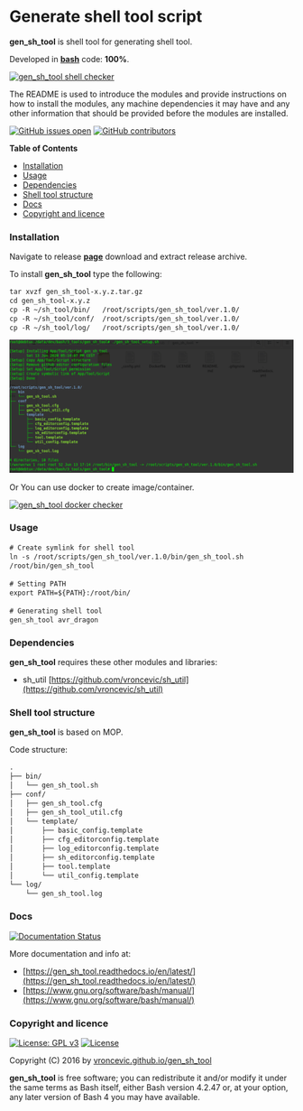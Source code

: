 # Generate shell tool script

**gen_sh_tool** is shell tool for generating shell tool.

Developed in **[bash](https://en.wikipedia.org/wiki/Bash_(Unix_shell))** code: **100%**.

[![gen_sh_tool shell checker](https://github.com/vroncevic/gen_sh_tool/workflows/gen_sh_tool%20shell%20checker/badge.svg)](https://github.com/vroncevic/gen_sh_tool/actions?query=workflow%3A%22gen_sh_tool+shell+checker%22)

The README is used to introduce the modules and provide instructions on
how to install the modules, any machine dependencies it may have and any
other information that should be provided before the modules are installed.

[![GitHub issues open](https://img.shields.io/github/issues/vroncevic/gen_sh_tool.svg)](https://github.com/vroncevic/gen_sh_tool/issues) [![GitHub contributors](https://img.shields.io/github/contributors/vroncevic/gen_sh_tool.svg)](https://github.com/vroncevic/gen_sh_tool/graphs/contributors)

<!-- START doctoc generated TOC please keep comment here to allow auto update -->
<!-- DON'T EDIT THIS SECTION, INSTEAD RE-RUN doctoc TO UPDATE -->
**Table of Contents**

- [Installation](#installation)
- [Usage](#usage)
- [Dependencies](#dependencies)
- [Shell tool structure](#shell-tool-structure)
- [Docs](#docs)
- [Copyright and licence](#copyright-and-licence)

<!-- END doctoc generated TOC please keep comment here to allow auto update -->

### Installation

Navigate to release **[page](https://github.com/vroncevic/gen_sh_tool/releases)** download and extract release archive.

To install **gen_sh_tool** type the following:

```
tar xvzf gen_sh_tool-x.y.z.tar.gz
cd gen_sh_tool-x.y.z
cp -R ~/sh_tool/bin/   /root/scripts/gen_sh_tool/ver.1.0/
cp -R ~/sh_tool/conf/  /root/scripts/gen_sh_tool/ver.1.0/
cp -R ~/sh_tool/log/   /root/scripts/gen_sh_tool/ver.1.0/
```

![alt tag](https://raw.githubusercontent.com/vroncevic/gen_sh_tool/dev/docs/setup_tree.png)

Or You can use docker to create image/container.

[![gen_sh_tool docker checker](https://github.com/vroncevic/gen_sh_tool/workflows/gen_sh_tool%20docker%20checker/badge.svg)](https://github.com/vroncevic/gen_sh_tool/actions?query=workflow%3A%22gen_sh_tool+docker+checker%22)

### Usage

```
# Create symlink for shell tool
ln -s /root/scripts/gen_sh_tool/ver.1.0/bin/gen_sh_tool.sh /root/bin/gen_sh_tool

# Setting PATH
export PATH=${PATH}:/root/bin/

# Generating shell tool
gen_sh_tool avr_dragon
```

### Dependencies

**gen_sh_tool** requires these other modules and libraries:
* sh_util [https://github.com/vroncevic/sh_util](https://github.com/vroncevic/sh_util)

### Shell tool structure

**gen_sh_tool** is based on MOP.

Code structure:
```
.
├── bin/
│   └── gen_sh_tool.sh
├── conf/
│   ├── gen_sh_tool.cfg
│   ├── gen_sh_tool_util.cfg
│   └── template/
│       ├── basic_config.template
│       ├── cfg_editorconfig.template
│       ├── log_editorconfig.template
│       ├── sh_editorconfig.template
│       ├── tool.template
│       └── util_config.template
└── log/
    └── gen_sh_tool.log
```

### Docs

[![Documentation Status](https://readthedocs.org/projects/gen_sh_tool/badge/?version=latest)](https://gen_sh_tool.readthedocs.io/projects/gen_sh_tool/en/latest/?badge=latest)

More documentation and info at:
* [https://gen_sh_tool.readthedocs.io/en/latest/](https://gen_sh_tool.readthedocs.io/en/latest/)
* [https://www.gnu.org/software/bash/manual/](https://www.gnu.org/software/bash/manual/)

### Copyright and licence

[![License: GPL v3](https://img.shields.io/badge/License-GPLv3-blue.svg)](https://www.gnu.org/licenses/gpl-3.0) [![License](https://img.shields.io/badge/License-Apache%202.0-blue.svg)](https://opensource.org/licenses/Apache-2.0)

Copyright (C) 2016 by [vroncevic.github.io/gen_sh_tool](https://vroncevic.github.io/gen_sh_tool)

**gen_sh_tool** is free software; you can redistribute it and/or modify
it under the same terms as Bash itself, either Bash version 4.2.47 or,
at your option, any later version of Bash 4 you may have available.

